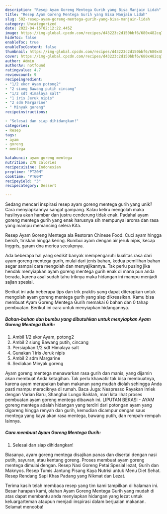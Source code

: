 ```yaml
---
description: "Resep Ayam Goreng Mentega Gurih yang Bisa Manjain Lidah"
title: "Resep Ayam Goreng Mentega Gurih yang Bisa Manjain Lidah"
slug: 502-resep-ayam-goreng-mentega-gurih-yang-bisa-manjain-lidah
category: Uncategorized
date: 2022-04-15T02:12:22.445Z
image: https://img-global.cpcdn.com/recipes/d43223c2d150bbf6/680x482cq70/ayam-goreng-mentega-gurih-foto-resep-utama.jpg
hideToc: false
enableToc: true
enableTocContent: false
thumbnail: https://img-global.cpcdn.com/recipes/d43223c2d150bbf6/680x482cq70/ayam-goreng-mentega-gurih-foto-resep-utama.jpg
cover: https://img-global.cpcdn.com/recipes/d43223c2d150bbf6/680x482cq70/ayam-goreng-mentega-gurih-foto-resep-utama.jpg
author: Admin
authorAv: notfound
ratingvalue: 4.7
reviewcount: 9
recipeingredient:
- "1/2 ekor Ayam potong2"
- "2 siung Bawang putih cincang"
- "1/2 sdt Himalaya salt"
- "1 iris Jeruk nipis"
- "2 sdm Margarine"
- " Minyak goreng"
recipeinstructions:

- "Selesai dan siap dihidangkan!"
categories:
- Resep
tags:
- ayam
- goreng
- mentega

katakunci: ayam goreng mentega 
nutrition: 278 calories
recipecuisine: Indonesian
preptime: "PT20M"
cooktime: "PT60M"
recipeyield: "3"
recipecategory: Dessert

---
```





Sedang mencari inspirasi resep ayam goreng mentega gurih yang unik? Cara menyiapkannya sangat gampang. Kalau keliru mengolah maka hasilnya akan hambar dan justru cenderung tidak enak. Padahal ayam goreng mentega gurih yang enak harusnya sih mempunyai aroma dan rasa yang mampu memancing selera Kita.





Resep Ayam Goreng Mentega ala Restoran Chinese Food. Cuci ayam hingga bersih, tiriskan hingga kering. Bumbui ayam dengan air jeruk nipis, kecap Inggris, garam dna merica secukpnya.

Ada beberapa hal yang sedikit banyak mempengaruhi kualitas rasa dari ayam goreng mentega gurih, mulai dari jenis bahan, kedua pemilihan bahan segar sampai cara mengolah dan menyajikannya. Tak perlu pusing jika hendak menyiapkan ayam goreng mentega gurih enak di mana pun anda berada, karena asal sudah tahu triknya maka hidangan ini mampu menjadi sajian spesial.






Berikut ini ada beberapa tips dan trik praktis yang dapat diterapkan untuk mengolah ayam goreng mentega gurih yang siap dikreasikan. Kamu bisa membuat Ayam Goreng Mentega Gurih memakai 6 bahan dan 0 tahap pembuatan. Berikut ini cara untuk menyiapkan hidangannya.

<!--inarticleads1-->

##### Bahan-bahan dan bumbu yang dibutuhkan untuk menyiapkan Ayam Goreng Mentega Gurih:

1. Ambil 1/2 ekor Ayam, potong2
1. Ambil 2 siung Bawang putih, cincang
1. Persiapkan 1/2 sdt Himalaya salt
1. Gunakan 1 iris Jeruk nipis
1. Ambil 2 sdm Margarine
1. Sediakan  Minyak goreng


Ayam goreng mentega menawarkan rasa gurih dan manis, yang dijamin akan membuat Anda ketagihan. Tak perlu khawatir tak bisa membuatnya, karena ayam merupakan bahan makanan yang mudah diolah sehingga Anda pasti mampu meraciknya di rumah. Baca Juga: Nespresso Rayakan Imlek dengan Varian Baru, Shanghai Lungo Baiklah, mari kita lihat proses pembuatan ayam goreng mentega dibawah ini. LIPUTAN BEKASI - AYAM goreng mentega adalah hidangan yang terdiri dari potongan ayam yang digoreng hingga renyah dan gurih, kemudian dicampur dengan saus mentega yang kaya akan rasa mentega, bawang putih, dan rempah-rempah lainnya. 

<!--inarticleads2-->

##### Cara membuat Ayam Goreng Mentega Gurih:


1. Selesai dan siap dihidangkan!

Biasanya, ayam goreng mentega disajikan panas dan disertai dengan nasi putih, sayuran, atau kentang goreng. Proses membuat ayam goreng mentega dimulai dengan. Resep Nasi Goreng Petai Spesial lezat, Gurih dan Maknyos. Resep Tumis Jantung Pisang Kaya Nutrisi untuk Menu Diet Sehat. Resep Rendang Sapi Khas Padang yang Nikmat dan Lezat. 

Terima kasih telah membaca resep yang tim kami tampilkan di halaman ini. Besar harapan kami, olahan Ayam Goreng Mentega Gurih yang mudah di atas dapat membantu anda menyiapkan hidangan yang lezat untuk keluarga/teman ataupun menjadi inspirasi dalam berjualan makanan. Selamat mencoba!
